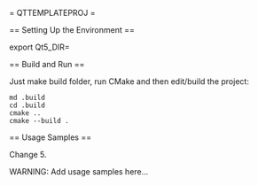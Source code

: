 = QTTEMPLATEPROJ =

== Setting Up the Environment ==

export Qt5_DIR=<directory qt5config.cmake>

== Build and Run ==

Just make build folder, run CMake and then edit/build the project:

```
md .build
cd .build
cmake ..
cmake --build .
```
== Usage Samples ==

Change 5.

WARNING: Add usage samples here...
